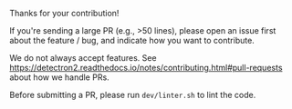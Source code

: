 Thanks for your contribution!

If you're sending a large PR (e.g., >50 lines),
please open an issue first about the feature / bug, and indicate how you want to contribute.

We do not always accept features.
See https://detectron2.readthedocs.io/notes/contributing.html#pull-requests about how we handle PRs.

Before submitting a PR, please run `dev/linter.sh` to lint the code.

